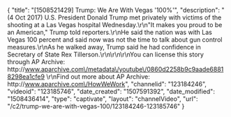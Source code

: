{
    "title": "[1508521429] Trump: We Are With Vegas '100%'",
    "description": "(4 Oct 2017) U.S. President Donald Trump met privately with victims of the shooting at a Las Vegas hospital Wednesday.\r\n\"It makes you proud to be an American,\" Trump told reporters.\r\nHe said the nation was with Las Vegas 100 percent and said now was not the time to talk about gun control measures.\r\nAs he walked away, Trump said he had confidence in Secretary of State Rex Tillerson.\r\n\r\n\r\nYou can license this story through AP Archive: http:\/\/www.aparchive.com\/metadata\/youtube\/0860d2258b9c9aade68818298ea1cfe9 \r\nFind out more about AP Archive: http:\/\/www.aparchive.com\/HowWeWork",
    "channelid": "123184246",
    "videoid": "123185746",
    "date_created": "1507591392",
    "date_modified": "1508436414",
    "type": "captivate",
    "layout": "channelVideo",
    "url": "\/c2\/trump-we-are-with-vegas-100\/123184246-123185746"
}